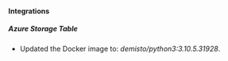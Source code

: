#### Integrations
##### Azure Storage Table
- Updated the Docker image to: *demisto/python3:3.10.5.31928*.

